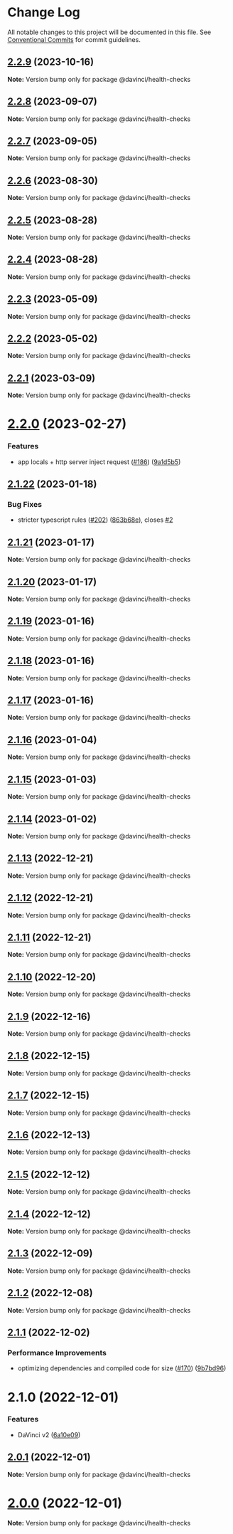 # Change Log

All notable changes to this project will be documented in this file.
See [Conventional Commits](https://conventionalcommits.org) for commit guidelines.

## [2.2.9](https://github.com/HPInc/davinci/compare/@davinci/health-checks@2.2.8...@davinci/health-checks@2.2.9) (2023-10-16)

**Note:** Version bump only for package @davinci/health-checks





## [2.2.8](https://github.com/HPInc/davinci/compare/@davinci/health-checks@2.2.7...@davinci/health-checks@2.2.8) (2023-09-07)

**Note:** Version bump only for package @davinci/health-checks





## [2.2.7](https://github.com/HPInc/davinci/compare/@davinci/health-checks@2.2.6...@davinci/health-checks@2.2.7) (2023-09-05)

**Note:** Version bump only for package @davinci/health-checks





## [2.2.6](https://github.com/HPInc/davinci/compare/@davinci/health-checks@2.2.5...@davinci/health-checks@2.2.6) (2023-08-30)

**Note:** Version bump only for package @davinci/health-checks





## [2.2.5](https://github.com/HPInc/davinci/compare/@davinci/health-checks@2.2.4...@davinci/health-checks@2.2.5) (2023-08-28)

**Note:** Version bump only for package @davinci/health-checks





## [2.2.4](https://github.com/HPInc/davinci/compare/@davinci/health-checks@2.2.3...@davinci/health-checks@2.2.4) (2023-08-28)

**Note:** Version bump only for package @davinci/health-checks





## [2.2.3](https://github.com/HPInc/davinci/compare/@davinci/health-checks@2.2.2...@davinci/health-checks@2.2.3) (2023-05-09)

**Note:** Version bump only for package @davinci/health-checks





## [2.2.2](https://github.com/HPInc/davinci/compare/@davinci/health-checks@2.2.1...@davinci/health-checks@2.2.2) (2023-05-02)

**Note:** Version bump only for package @davinci/health-checks





## [2.2.1](https://github.com/HPInc/davinci/compare/@davinci/health-checks@2.2.0...@davinci/health-checks@2.2.1) (2023-03-09)

**Note:** Version bump only for package @davinci/health-checks





# [2.2.0](https://github.com/HPInc/davinci/compare/@davinci/health-checks@2.1.22...@davinci/health-checks@2.2.0) (2023-02-27)


### Features

*  app locals + http server inject request ([#186](https://github.com/HPInc/davinci/issues/186)) ([9a1d5b5](https://github.com/HPInc/davinci/commit/9a1d5b59e159bf3cec4b7c5b14d7b5cde3a7f476))





## [2.1.22](https://github.com/HPInc/davinci/compare/@davinci/health-checks@2.1.21...@davinci/health-checks@2.1.22) (2023-01-18)


### Bug Fixes

* stricter typescript rules ([#202](https://github.com/HPInc/davinci/issues/202)) ([863b68e](https://github.com/HPInc/davinci/commit/863b68e9702aecc6e5fd2b1e488d961a911c5478)), closes [#2](https://github.com/HPInc/davinci/issues/2)





## [2.1.21](https://github.com/HPInc/davinci/compare/@davinci/health-checks@2.1.20...@davinci/health-checks@2.1.21) (2023-01-17)

**Note:** Version bump only for package @davinci/health-checks





## [2.1.20](https://github.com/HPInc/davinci/compare/@davinci/health-checks@2.1.19...@davinci/health-checks@2.1.20) (2023-01-17)

**Note:** Version bump only for package @davinci/health-checks





## [2.1.19](https://github.com/HPInc/davinci/compare/@davinci/health-checks@2.1.18...@davinci/health-checks@2.1.19) (2023-01-16)

**Note:** Version bump only for package @davinci/health-checks





## [2.1.18](https://github.com/HPInc/davinci/compare/@davinci/health-checks@2.1.17...@davinci/health-checks@2.1.18) (2023-01-16)

**Note:** Version bump only for package @davinci/health-checks





## [2.1.17](https://github.com/HPInc/davinci/compare/@davinci/health-checks@2.1.16...@davinci/health-checks@2.1.17) (2023-01-16)

**Note:** Version bump only for package @davinci/health-checks





## [2.1.16](https://github.com/HPInc/davinci/compare/@davinci/health-checks@2.1.15...@davinci/health-checks@2.1.16) (2023-01-04)

**Note:** Version bump only for package @davinci/health-checks





## [2.1.15](https://github.com/HPInc/davinci/compare/@davinci/health-checks@2.1.14...@davinci/health-checks@2.1.15) (2023-01-03)

**Note:** Version bump only for package @davinci/health-checks





## [2.1.14](https://github.com/HPInc/davinci/compare/@davinci/health-checks@2.1.13...@davinci/health-checks@2.1.14) (2023-01-02)

**Note:** Version bump only for package @davinci/health-checks





## [2.1.13](https://github.com/HPInc/davinci/compare/@davinci/health-checks@2.1.12...@davinci/health-checks@2.1.13) (2022-12-21)

**Note:** Version bump only for package @davinci/health-checks





## [2.1.12](https://github.com/HPInc/davinci/compare/@davinci/health-checks@2.1.11...@davinci/health-checks@2.1.12) (2022-12-21)

**Note:** Version bump only for package @davinci/health-checks





## [2.1.11](https://github.com/HPInc/davinci/compare/@davinci/health-checks@2.1.10...@davinci/health-checks@2.1.11) (2022-12-21)

**Note:** Version bump only for package @davinci/health-checks





## [2.1.10](https://github.com/HPInc/davinci/compare/@davinci/health-checks@2.1.9...@davinci/health-checks@2.1.10) (2022-12-20)

**Note:** Version bump only for package @davinci/health-checks





## [2.1.9](https://github.com/HPInc/davinci/compare/@davinci/health-checks@2.1.8...@davinci/health-checks@2.1.9) (2022-12-16)

**Note:** Version bump only for package @davinci/health-checks





## [2.1.8](https://github.com/HPInc/davinci/compare/@davinci/health-checks@2.1.7...@davinci/health-checks@2.1.8) (2022-12-15)

**Note:** Version bump only for package @davinci/health-checks





## [2.1.7](https://github.com/HPInc/davinci/compare/@davinci/health-checks@2.1.6...@davinci/health-checks@2.1.7) (2022-12-15)

**Note:** Version bump only for package @davinci/health-checks





## [2.1.6](https://github.com/HPInc/davinci/compare/@davinci/health-checks@2.1.5...@davinci/health-checks@2.1.6) (2022-12-13)

**Note:** Version bump only for package @davinci/health-checks





## [2.1.5](https://github.com/HPInc/davinci/compare/@davinci/health-checks@2.1.4...@davinci/health-checks@2.1.5) (2022-12-12)

**Note:** Version bump only for package @davinci/health-checks





## [2.1.4](https://github.com/HPInc/davinci/compare/@davinci/health-checks@2.1.3...@davinci/health-checks@2.1.4) (2022-12-12)

**Note:** Version bump only for package @davinci/health-checks





## [2.1.3](https://github.com/HPInc/davinci/compare/@davinci/health-checks@2.1.2...@davinci/health-checks@2.1.3) (2022-12-09)

**Note:** Version bump only for package @davinci/health-checks





## [2.1.2](https://github.com/HPInc/davinci/compare/@davinci/health-checks@2.1.1...@davinci/health-checks@2.1.2) (2022-12-08)

**Note:** Version bump only for package @davinci/health-checks





## [2.1.1](https://github.com/HPInc/davinci/compare/@davinci/health-checks@2.1.0...@davinci/health-checks@2.1.1) (2022-12-02)


### Performance Improvements

* optimizing dependencies and compiled code for size ([#170](https://github.com/HPInc/davinci/issues/170)) ([9b7bd96](https://github.com/HPInc/davinci/commit/9b7bd96654479b8dd03faeb56e70476b15d4420f))





# 2.1.0 (2022-12-01)


### Features

* DaVinci v2 ([6a10e09](https://github.com/HPInc/davinci/commit/6a10e09e22c8561ee8d54c93d4fb8c7fe0d564a9))





## [2.0.1](https://github.com/HPInc/davinci/compare/@davinci/health-checks@2.0.0-next.28...@davinci/health-checks@2.0.1) (2022-12-01)

**Note:** Version bump only for package @davinci/health-checks





# [2.0.0](https://github.com/HPInc/davinci/compare/@davinci/health-checks@2.0.0-next.28...@davinci/health-checks@2.0.0) (2022-12-01)

**Note:** Version bump only for package @davinci/health-checks
